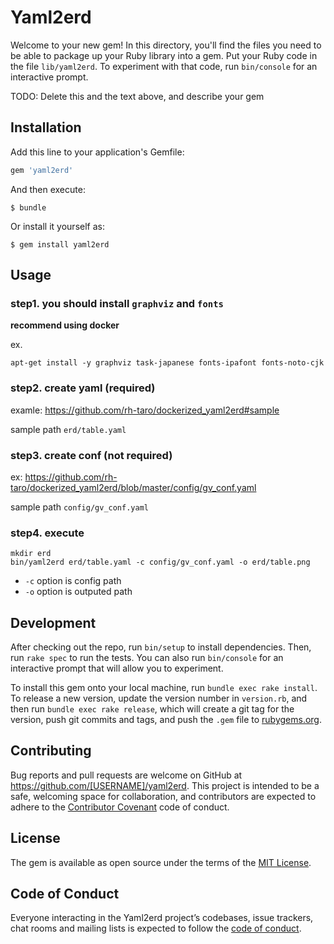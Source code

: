 # Yaml2erd

Welcome to your new gem! In this directory, you'll find the files you need to be able to package up your Ruby library into a gem. Put your Ruby code in the file `lib/yaml2erd`. To experiment with that code, run `bin/console` for an interactive prompt.

TODO: Delete this and the text above, and describe your gem

## Installation

Add this line to your application's Gemfile:

```ruby
gem 'yaml2erd'
```

And then execute:

    $ bundle

Or install it yourself as:

    $ gem install yaml2erd

## Usage
### step1. you should install `graphviz` and `fonts`

**recommend using docker**

ex.

```
apt-get install -y graphviz task-japanese fonts-ipafont fonts-noto-cjk
```

### step2. create yaml (required)
examle: https://github.com/rh-taro/dockerized_yaml2erd#sample

sample path
`erd/table.yaml`

### step3. create conf (not required)
ex: https://github.com/rh-taro/dockerized_yaml2erd/blob/master/config/gv_conf.yaml

sample path
`config/gv_conf.yaml`

### step4. execute
```
mkdir erd
bin/yaml2erd erd/table.yaml -c config/gv_conf.yaml -o erd/table.png
```

- `-c` option is config path
- `-o` option is outputed path

## Development

After checking out the repo, run `bin/setup` to install dependencies. Then, run `rake spec` to run the tests. You can also run `bin/console` for an interactive prompt that will allow you to experiment.

To install this gem onto your local machine, run `bundle exec rake install`. To release a new version, update the version number in `version.rb`, and then run `bundle exec rake release`, which will create a git tag for the version, push git commits and tags, and push the `.gem` file to [rubygems.org](https://rubygems.org).

## Contributing

Bug reports and pull requests are welcome on GitHub at https://github.com/[USERNAME]/yaml2erd. This project is intended to be a safe, welcoming space for collaboration, and contributors are expected to adhere to the [Contributor Covenant](http://contributor-covenant.org) code of conduct.

## License

The gem is available as open source under the terms of the [MIT License](https://opensource.org/licenses/MIT).

## Code of Conduct

Everyone interacting in the Yaml2erd project’s codebases, issue trackers, chat rooms and mailing lists is expected to follow the [code of conduct](https://github.com/[USERNAME]/yaml2erd/blob/master/CODE_OF_CONDUCT.md).
